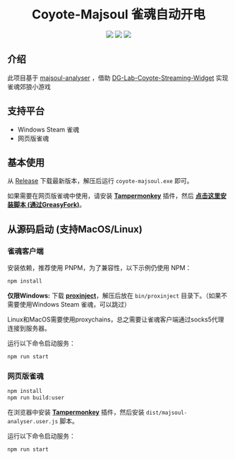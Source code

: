 <h1 align="center"> Coyote-Majsoul 雀魂自动开电</h1>
<div align="center">
  <a href="https://github.com/hyperzlib/Coyote-Majsoul/actions"><img src="https://img.shields.io/github/actions/workflow/status/hyperzlib/Coyote-Majsoul/build-pkg.yml"></a>
  <a href="https://github.com/hyperzlib/Coyote-Majsoul/releases"><img src="https://img.shields.io/github/release-date/hyperzlib/Coyote-Majsoul"></a>
  <a href="https://github.com/hyperzlib/Coyote-Majsoul/commits/main/"><img src="https://img.shields.io/github/last-commit/hyperzlib/Coyote-Majsoul"></a>
</div>

## 介绍

此项目基于 [majsoul-analyser](https://github.com/HomeArchbishop/majsoul-analyser) ，借助 [DG-Lab-Coyote-Streaming-Widget](https://github.com/hyperzlib/DG-Lab-Coyote-Streaming-Widget) 实现雀魂郊狼小游戏

## 支持平台

- Windows Steam 雀魂
- 网页版雀魂

## 基本使用

从 [Release](https://github.com/hyperzlib/Coyote-Majsoul/releases) 下载最新版本，解压后运行 ```coyote-majsoul.exe``` 即可。

如果需要在网页版雀魂中使用，请安装 **[Tampermonkey](https://www.tampermonkey.net/)** 插件，然后 **[点击这里安装脚本 (通过GreasyFork)](https://greasyfork.org/zh-CN/scripts/502006-%E9%9B%80%E9%AD%82%E9%83%8A%E7%8B%BC%E7%9B%91%E5%90%AC%E5%99%A8)**。

## 从源码启动 (支持MacOS/Linux)

### 雀魂客户端

安装依赖，推荐使用 PNPM，为了兼容性，以下示例仍使用 NPM：

```bash
npm install
```

**仅限Windows:** 下载 **[proxinject](https://github.com/PragmaTwice/proxinject/releases)**，解压后放在 ```bin/proxinject``` 目录下。（如果不需要使用Windows Steam 雀魂，可以跳过）

Linux和MacOS需要使用proxychains，总之需要让雀魂客户端通过socks5代理连接到服务器。

运行以下命令启动服务：

```bash
npm run start
```

### 网页版雀魂

```bash
npm install
npm run build:user
```

在浏览器中安装 **[Tampermonkey](https://www.tampermonkey.net/)** 插件，然后安装 ```dist/majsoul-analyser.user.js``` 脚本。

运行以下命令启动服务：

```bash
npm run start
```
